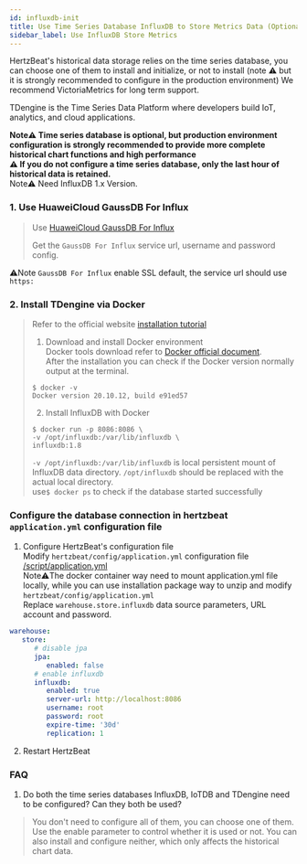```yaml
---
id: influxdb-init  
title: Use Time Series Database InfluxDB to Store Metrics Data (Optional)     
sidebar_label: Use InfluxDB Store Metrics
---
```


HertzBeat's historical data storage relies on the time series database, you can choose one of them to install and initialize, or not to install (note ⚠️ but it is strongly recommended to configure in the production environment)
We recommend VictoriaMetrics for long term support.

TDengine is the Time Series Data Platform where developers build IoT, analytics, and cloud applications.

**Note⚠️ Time series database is optional, but production environment configuration is strongly recommended to provide more complete historical chart functions and high performance**  
**⚠️ If you do not configure a time series database, only the last hour of historical data is retained.**   
Note⚠️ Need InfluxDB 1.x Version.

### 1. Use HuaweiCloud GaussDB For Influx

> Use [HuaweiCloud GaussDB For Influx](https://www.huaweicloud.com/product/gaussdbforinflux.html)
>
> Get the `GaussDB For Influx` service url, username and password config.

⚠️Note `GaussDB For Influx` enable SSL default, the service url should use `https:`

### 2. Install TDengine via Docker

> Refer to the official website [installation tutorial](https://hub.docker.com/_/influxdb)  
> 1. Download and install Docker environment     
> Docker tools download refer to [Docker official document](https://docs.docker.com/get-docker/).     
> After the installation you can check if the Docker version normally output at the terminal.
>
> ```
> $ docker -v
> Docker version 20.10.12, build e91ed57
> ```
>
> 2. Install InfluxDB with Docker
>
> ```
> $ docker run -p 8086:8086 \
> -v /opt/influxdb:/var/lib/influxdb \
> influxdb:1.8
> ```
>
> `-v /opt/influxdb:/var/lib/influxdb` is local persistent mount of InfluxDB data directory. `/opt/influxdb` should be replaced with the actual local directory.     
> use```$ docker ps``` to check if the database started successfully

### Configure the database connection in hertzbeat `application.yml` configuration file

1. Configure HertzBeat's configuration file   
   Modify `hertzbeat/config/application.yml` configuration file [/script/application.yml](https://github.com/apache/hertzbeat/raw/master/script/application.yml)        
   Note⚠️The docker container way need to mount application.yml file locally, while you can use installation package way to unzip and modify `hertzbeat/config/application.yml`     
   Replace `warehouse.store.influxdb` data source parameters, URL account and password.

```yaml
warehouse:
   store:
      # disable jpa
      jpa:
         enabled: false
      # enable influxdb
      influxdb:
         enabled: true
         server-url: http://localhost:8086
         username: root
         password: root
         expire-time: '30d'
         replication: 1
```

2. Restart HertzBeat

### FAQ

1. Do both the time series databases InfluxDB, IoTDB and TDengine need to be configured? Can they both be used?

> You don't need to configure all of them, you can choose one of them. Use the enable parameter to control whether it is used or not. You can also install and configure neither, which only affects the historical chart data.

